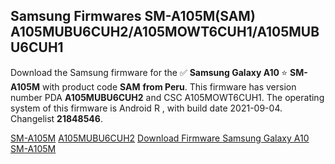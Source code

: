 <h2>Samsung Firmwares SM-A105M(SAM) A105MUBU6CUH2/A105MOWT6CUH1/A105MUBU6CUH1</h2>
Download the Samsung firmware for the ✅ <strong>Samsung Galaxy A10 </strong> ⭐ <strong>SM-A105M</strong> with product code <strong>SAM</strong> <strong> from Peru</strong>. This firmware has version number PDA <strong>A105MUBU6CUH2</strong> and CSC A105MOWT6CUH1. The operating system of this firmware is Android R , with build date 2021-09-04. Changelist <strong>21848546</strong>.


[SM-A105M](https://samfirm.shop/samsung/model/SM-A105M)
[A105MUBU6CUH2](https://samfirm.shop/samsung/pda/A105MUBU6CUH2)
[Download Firmware Samsung Galaxy A10 SM-A105M](https://samfirm.shop/samsung/firmware/451904)
